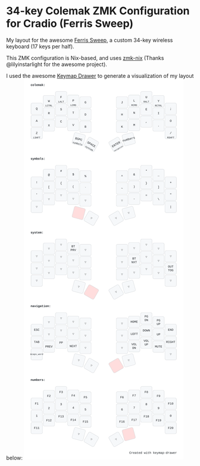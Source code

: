 # 34-key Colemak ZMK Configuration for Cradio (Ferris Sweep)

My layout for the awesome [Ferris Sweep][ferris-sweep], a custom 34-key wireless keyboard (17 keys per half).
<!-- TODO: Add a picture of my keyboard once it's all finished -->

This ZMK configuration is Nix-based, and uses [zmk-nix][zmk-nix] (Thanks @lilyinstarlight for the awesome project).

I used the awesome [Keymap Drawer](https://keymap-drawer.streamlit.app/) to generate a visualization of my layout below:
![my layout](./assets/my_keymap.svg)
<!-- TODO: Once https://github.com/lilyinstarlight/zmk-nix/pull/86 is merged, update the asset via CI and file a PR -->

[ferris-sweep]: https://github.com/davidphilipbarr/Sweep
[zmk-nix]: https://github.com/lilyinstarlight/zmk-nix
